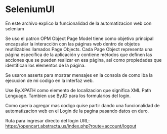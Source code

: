 # SeleniumUI

En este archivo explico la funcionalidad de la automatizacion web con selenium

Se uso el patron OPM Object Page Model tiene como objetivo principal encapsular la interacción con las páginas web 
dentro de objetos reutilizables llamados Page Objects. Cada Page Object representa una página específica de la aplicación y 
contiene métodos que definen las acciones que se pueden realizar en esa página, 
así como propiedades que identifican los elementos de la página.

Se usaron asserts para mostrar mensajes en la consola de como iba la ejecucion de mi codigo en la interfaz web.

Use By.XPATH como elemento de localizacion que significa XML Path Lenguage.
Tambien use By.ID para los formularios del login.

Como queria agregar mas codigo quise partir dando una funcionalidad de automatizacion web en el Login de la pagina pasando datos en duro.

Ruta para ingresar directo del login URL: https://opencart.abstracta.us/index.php?route=account/logout

